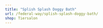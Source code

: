 ```yaml
---
title: "Splish Splash Doggy Bath"
url: /federal-way/splish-splash-doggy-bath/
shop: Tiersalon
---
```

